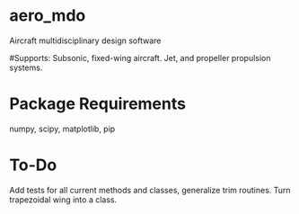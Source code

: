 # aero_mdo
Aircraft multidisciplinary design software

#Supports:
Subsonic, fixed-wing aircraft. Jet, and propeller propulsion systems.


# Package Requirements
numpy, scipy, matplotlib, pip

# To-Do
Add tests for all current methods and classes, generalize trim routines. Turn trapezoidal wing into a class.
